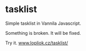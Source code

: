 # tasklist


Simple tasklist in Vannila Javascript.

Something is broken. It will be fixed.

Try it. www.lopliok.cz/tasklist/
